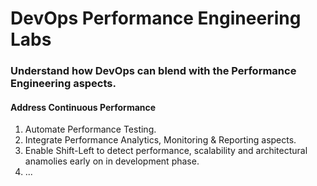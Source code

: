 # DevOps Performance Engineering Labs

### Understand how DevOps can blend with the Performance Engineering aspects.

#### Address Continuous Performance
1. Automate Performance Testing.
2. Integrate Performance Analytics, Monitoring & Reporting aspects. 
3. Enable Shift-Left to detect performance, scalability and architectural anamolies early on in development phase.
4. ...
